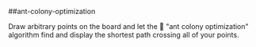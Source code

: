 
##ant-colony-optimization

Draw arbitrary points on the board and let the 🐜 "ant colony optimization" algorithm find and display the shortest path crossing all of your points.
